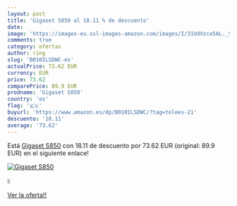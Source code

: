 ```yaml
---
layout: post
title: 'Gigaset S850 al 18.11 % de descuento'
date: 
image: 'https://images-eu.ssl-images-amazon.com/images/I/31UdVzce5AL._SL200_.jpg'
comments: true
category: ofertas
author: ring
slug: 'B010ILSDWC-es'
actualPrice: 73.62 EUR
currency: EUR
price: 73.62
comparePrice: 89.9 EUR
prodname: 'Gigaset S850'
country: 'es'
flag: '🇪🇸'
buyurl: 'https://www.amazon.es/dp/B010ILSDWC/?tag=tolees-21'
descuento: '18.11'
average: '73.62'
---
```


Está [Gigaset S850](https://www.amazon.es/dp/B010ILSDWC/?tag=tolees-21) con 18.11 de descuento por 73.62 EUR (original: 89.9 EUR) en el siguiente enlace!

[![Gigaset S850](https://images-eu.ssl-images-amazon.com/images/I/31UdVzce5AL._SL200_.jpg)](https://www.amazon.es/dp/B010ILSDWC/?tag=tolees-21)

ℹ️:


[Ver la oferta!!](https://www.amazon.es/dp/B010ILSDWC/?tag=tolees-21)
